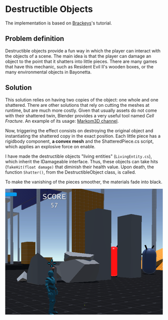 # Destructible Objects

The implementation is based on [Brackeys](https://www.youtube.com/watch?v=EgNV0PWVaS8&ab_channel=Brackeys)'s tutorial.

## Problem definition

Destructible objects provide a fun way in which the player can interact with the objects of a scene. The main idea is that the player can damage an object to the point that it shatters into little pieces. 
There are many games that have this mechanic, such as Resident Evil II's wooden boxes, or the many environmental objects in Bayonetta.

## Solution

This solution relies on having two copies of the object: one whole and one shattered. There are other solutions that rely on cutting the meshes at runtime, but are much more costly. Given that usually assets do not come with their shattered twin, Blender provides a very useful tool named *Cell Fracture*. An example of its usage: [Markom3D channel](https://www.youtube.com/watch?v=E2WLmw2Crcs&ab_channel=Markom3D).

Now, triggering the effect consists on destroying the original object and instantiating the shattered copy in the exact position. Each little piece has a rigidbody component, **a convex mesh** and the ShatteredPiece.cs script, which applies an explosive force on enable.

I have made the destructible objects "living entities" (```LivingEntity.cs```), which inherit the IDamageable interface. Thus, these objects can take hits (```TakeHit(float damage)``` that diminish their health value. Upon death, the function ```Shatter()```, from the DestructibleObject class, is called. 

To make the vanishing of the pieces smoother, the materials fade into black.

![Example](https://github.com/CesarCaramazana/Unity/blob/main/Objects/Destructible%20Objects/Images/destructible_example.PNG)

